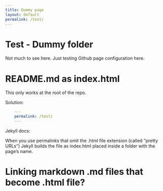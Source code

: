 ```yaml
---
title: Dummy page
layout: default
permalink: /test/
---
```


# Test - Dummy folder

Not much to see here. Just testing Github page configuration here.

# README.md as index.html

This only works at the root of the repo.

Solution:

```yaml
    ---
    permalink: /test/
    ---
```

Jekyll docs:

When you use permalinks that omit the .html file extension (called “pretty URLs”) Jekyll builds the file as index.html placed inside a folder with the page’s name.

# Linking markdown .md files that become .html file?


